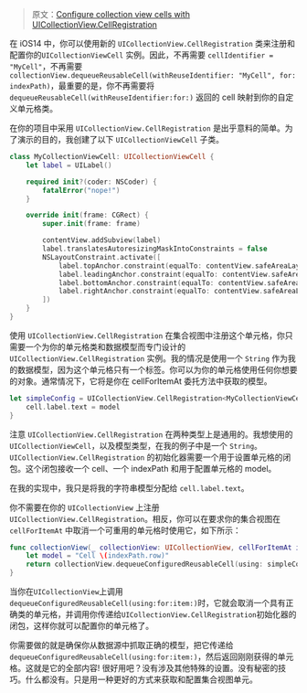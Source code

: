 > 原文：[Configure collection view cells with UICollectionView.CellRegistration](https://www.donnywals.com/configure-collection-view-cells-with-uicollectionview-cellregistration/)

在 iOS14 中，你可以使用新的 `UICollectionView.CellRegistration` 类来注册和配置你的`UICollectionViewCell` 实例。因此，不再需要 `cellIdentifier = "MyCell"`，不再需要`collectionView.dequeueReusableCell(withReuseIdentifier: "MyCell", for: indexPath)`，最重要的是，你不再需要将 `dequeueReusableCell(withReuseIdentifier:for:)` 返回的 cell 映射到你的自定义单元格类。

在你的项目中采用 `UICollectionView.CellRegistration` 是出乎意料的简单。为了演示的目的，我创建了以下 `UICollectionViewCell` 子类。

```swift
class MyCollectionViewCell: UICollectionViewCell {
    let label = UILabel()

    required init?(coder: NSCoder) {
        fatalError("nope!")
    }

    override init(frame: CGRect) {
        super.init(frame: frame)

        contentView.addSubview(label)
        label.translatesAutoresizingMaskIntoConstraints = false
        NSLayoutConstraint.activate([
            label.topAnchor.constraint(equalTo: contentView.safeAreaLayoutGuide.topAnchor, constant: 8),
            label.leadingAnchor.constraint(equalTo: contentView.safeAreaLayoutGuide.leadingAnchor, constant: 8),
            label.bottomAnchor.constraint(equalTo: contentView.safeAreaLayoutGuide.bottomAnchor, constant: -8),
            label.rightAnchor.constraint(equalTo: contentView.safeAreaLayoutGuide.rightAnchor, constant: -8)
        ])
    }
}
```

使用 `UICollectionView.CellRegistration` 在集合视图中注册这个单元格，你只需要一个为你的单元格类和数据模型而专门设计的 `UICollectionView.CellRegistration` 实例。我的情况是使用一个 `String` 作为我的数据模型，因为这个单元格只有一个标签。你可以为你的单元格使用任何你想要的对象。通常情况下，它将是你在 cellForItemAt 委托方法中获取的模型。

```swift
let simpleConfig = UICollectionView.CellRegistration<MyCollectionViewCell, String> { (cell, indexPath, model) in
    cell.label.text = model
}
```

注意 `UICollectionView.CellRegistration` 在两种类型上是通用的。我想使用的`UICollectionViewCell`，以及模型类型，在我的例子中是一个 `String`。`UICollectionView.CellRegistration` 的初始化器需要一个用于设置单元格的闭包。这个闭包接收一个 cell、一个 indexPath 和用于配置单元格的 model。

在我的实现中，我只是将我的字符串模型分配给 `cell.label.text`。

你不需要在你的 `UICollectionView` 上注册 `UICollectionView.CellRegistration`。相反，你可以在要求你的集合视图在 `cellForItemAt` 中取消一个可重用的单元格时使用它，如下所示：

```swift
func collectionView(_ collectionView: UICollectionView, cellForItemAt indexPath: IndexPath) -> UICollectionViewCell {
    let model = "Cell \(indexPath.row)"
    return collectionView.dequeueConfiguredReusableCell(using: simpleConfig, for: indexPath, item: model)
}
```

当你在`UICollectionView`上调用`dequeueConfiguredReusableCell(using:for:item:)`时，它就会取消一个具有正确类的单元格，并调用你传递给`UICollectionView.CellRegistration`初始化器的闭包，这样你就可以配置你的单元格了。

你需要做的就是确保你从数据源中抓取正确的模型，把它传递给`dequeueConfiguredReusableCell(using:for:item:)`，然后返回刚刚获得的单元格。这就是它的全部内容! 很好用吧？没有涉及其他特殊的设置。没有秘密的技巧。什么都没有。只是用一种更好的方式来获取和配置集合视图单元。
